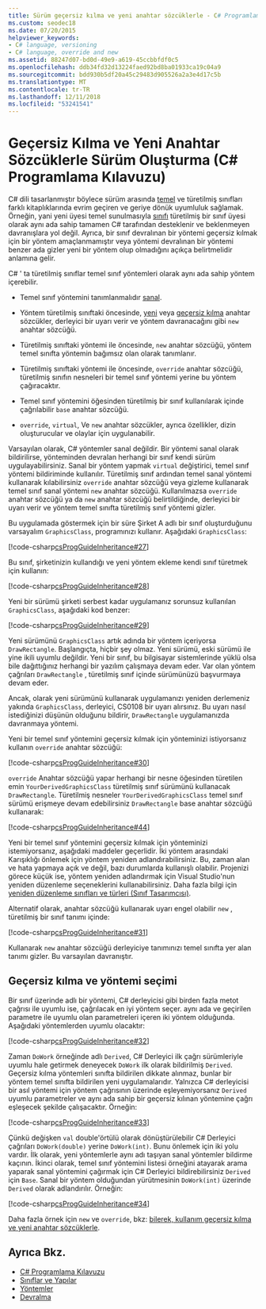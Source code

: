 ```yaml
---
title: Sürüm geçersiz kılma ve yeni anahtar sözcüklerle - C# Programlama Kılavuzu
ms.custom: seodec18
ms.date: 07/20/2015
helpviewer_keywords:
- C# language, versioning
- C# language, override and new
ms.assetid: 88247d07-bd0d-49e9-a619-45ccbbfdf0c5
ms.openlocfilehash: ddb34fd32d13224faed92bd8ba01933ca19c04a9
ms.sourcegitcommit: bdd930b5df20a45c29483d905526a2a3e4d17c5b
ms.translationtype: MT
ms.contentlocale: tr-TR
ms.lasthandoff: 12/11/2018
ms.locfileid: "53241541"
---
```

# <a name="versioning-with-the-override-and-new-keywords-c-programming-guide"></a>Geçersiz Kılma ve Yeni Anahtar Sözcüklerle Sürüm Oluşturma (C# Programlama Kılavuzu)
C# dili tasarlanmıştır böylece sürüm arasında [temel](../../../csharp/language-reference/keywords/base.md) ve türetilmiş sınıfları farklı kitaplıklarında evrim geçiren ve geriye dönük uyumluluk sağlamak. Örneğin, yani yeni üyesi temel sunulmasıyla [sınıfı](../../../csharp/language-reference/keywords/class.md) türetilmiş bir sınıf üyesi olarak aynı ada sahip tamamen C# tarafından desteklenir ve beklenmeyen davranışlara yol değil. Ayrıca, bir sınıf devralınan bir yöntemi geçersiz kılmak için bir yöntem amaçlanmamıştır veya yöntemi devralınan bir yöntemi benzer ada gizler yeni bir yöntem olup olmadığını açıkça belirtmelidir anlamına gelir.  
  
 C# ' ta türetilmiş sınıflar temel sınıf yöntemleri olarak aynı ada sahip yöntem içerebilir.  
  
-   Temel sınıf yöntemini tanımlanmalıdır [sanal](../../../csharp/language-reference/keywords/virtual.md).  
  
-   Yöntem türetilmiş sınıftaki öncesinde, [yeni](../../../csharp/language-reference/keywords/new.md) veya [geçersiz kılma](../../../csharp/language-reference/keywords/override.md) anahtar sözcükler, derleyici bir uyarı verir ve yöntem davranacağını gibi `new` anahtar sözcüğü.  
  
-   Türetilmiş sınıftaki yöntemi ile öncesinde, `new` anahtar sözcüğü, yöntem temel sınıfta yöntemin bağımsız olan olarak tanımlanır.  
  
-   Türetilmiş sınıftaki yöntemi ile öncesinde, `override` anahtar sözcüğü, türetilmiş sınıfın nesneleri bir temel sınıf yöntemi yerine bu yöntem çağıracaktır.  
  
-   Temel sınıf yöntemini öğesinden türetilmiş bir sınıf kullanılarak içinde çağrılabilir `base` anahtar sözcüğü.  
  
-   `override`, `virtual`, Ve `new` anahtar sözcükler, ayrıca özellikler, dizin oluşturucular ve olaylar için uygulanabilir.  
  
 Varsayılan olarak, C# yöntemler sanal değildir. Bir yöntemi sanal olarak bildirilirse, yönteminden devralan herhangi bir sınıf kendi sürüm uygulayabilirsiniz. Sanal bir yöntem yapmak `virtual` değiştirici, temel sınıf yöntemi bildiriminde kullanılır. Türetilmiş sınıf ardından temel sanal yöntemi kullanarak kılabilirsiniz `override` anahtar sözcüğü veya gizleme kullanarak temel sınıf sanal yöntemi `new` anahtar sözcüğü. Kullanılmazsa `override` anahtar sözcüğü ya da `new` anahtar sözcüğü belirtildiğinde, derleyici bir uyarı verir ve yöntem temel sınıfta türetilmiş sınıf yöntemi gizler.  
  
 Bu uygulamada göstermek için bir süre Şirket A adlı bir sınıf oluşturduğunu varsayalım `GraphicsClass`, programınızı kullanır. Aşağıdaki `GraphicsClass`:  
  
 [!code-csharp[csProgGuideInheritance#27](../../../csharp/programming-guide/classes-and-structs/codesnippet/CSharp/versioning-with-the-override-and-new-keywords_1.cs)]  
  
 Bu sınıf, şirketinizin kullandığı ve yeni yöntem ekleme kendi sınıf türetmek için kullanın:  
  
 [!code-csharp[csProgGuideInheritance#28](../../../csharp/programming-guide/classes-and-structs/codesnippet/CSharp/versioning-with-the-override-and-new-keywords_2.cs)]  
  
 Yeni bir sürümü şirketi serbest kadar uygulamanız sorunsuz kullanılan `GraphicsClass`, aşağıdaki kod benzer:  
  
 [!code-csharp[csProgGuideInheritance#29](../../../csharp/programming-guide/classes-and-structs/codesnippet/CSharp/versioning-with-the-override-and-new-keywords_3.cs)]  
  
 Yeni sürümünü `GraphicsClass` artık adında bir yöntem içeriyorsa `DrawRectangle`. Başlangıçta, hiçbir şey olmaz. Yeni sürümü, eski sürümü ile yine ikili uyumlu değildir. Yeni bir sınıf, bu bilgisayar sistemlerinde yüklü olsa bile dağıttığınız herhangi bir yazılım çalışmaya devam eder. Var olan yöntem çağrıları `DrawRectangle` , türetilmiş sınıf içinde sürümünüzü başvurmaya devam eder.  
  
 Ancak, olarak yeni sürümünü kullanarak uygulamanızı yeniden derlemeniz yakında `GraphicsClass`, derleyici, CS0108 bir uyarı alırsınız. Bu uyarı nasıl istediğinizi düşünün olduğunu bildirir, `DrawRectangle` uygulamanızda davranmaya yöntemi.  
  
 Yeni bir temel sınıf yöntemini geçersiz kılmak için yönteminizi istiyorsanız kullanın `override` anahtar sözcüğü:  
  
 [!code-csharp[csProgGuideInheritance#30](../../../csharp/programming-guide/classes-and-structs/codesnippet/CSharp/versioning-with-the-override-and-new-keywords_4.cs)]  
  
 `override` Anahtar sözcüğü yapar herhangi bir nesne öğesinden türetilen emin `YourDerivedGraphicsClass` türetilmiş sınıf sürümünü kullanacak `DrawRectangle`. Türetilmiş nesneler `YourDerivedGraphicsClass` temel sınıf sürümü erişmeye devam edebilirsiniz `DrawRectangle` base anahtar sözcüğü kullanarak:  
  
 [!code-csharp[csProgGuideInheritance#44](../../../csharp/programming-guide/classes-and-structs/codesnippet/CSharp/versioning-with-the-override-and-new-keywords_5.cs)]  
  
 Yeni bir temel sınıf yöntemini geçersiz kılmak için yönteminizi istemiyorsanız, aşağıdaki maddeler geçerlidir. İki yöntem arasındaki Karışıklığı önlemek için yöntem yeniden adlandırabilirsiniz. Bu, zaman alan ve hata yapmaya açık ve değil, bazı durumlarda kullanışlı olabilir. Projenizi görece küçük ise, yöntem yeniden adlandırmak için Visual Studio'nun yeniden düzenleme seçeneklerini kullanabilirsiniz. Daha fazla bilgi için [yeniden düzenleme sınıfları ve türleri (Sınıf Tasarımcısı)](/visualstudio/ide/refactoring-classes-and-types-class-designer).  
  
 Alternatif olarak, anahtar sözcüğü kullanarak uyarı engel olabilir `new` , türetilmiş bir sınıf tanımı içinde:  
  
 [!code-csharp[csProgGuideInheritance#31](../../../csharp/programming-guide/classes-and-structs/codesnippet/CSharp/versioning-with-the-override-and-new-keywords_6.cs)]  
  
 Kullanarak `new` anahtar sözcüğü derleyiciye tanımınızı temel sınıfta yer alan tanımı gizler. Bu varsayılan davranıştır.  
  
## <a name="override-and-method-selection"></a>Geçersiz kılma ve yöntemi seçimi  
 Bir sınıf üzerinde adlı bir yöntemi, C# derleyicisi gibi birden fazla metot çağrısı ile uyumlu ise, çağrılacak en iyi yöntem seçer. aynı ada ve geçirilen parametre ile uyumlu olan parametreleri içeren iki yöntem olduğunda. Aşağıdaki yöntemlerden uyumlu olacaktır:  
  
 [!code-csharp[csProgGuideInheritance#32](../../../csharp/programming-guide/classes-and-structs/codesnippet/CSharp/versioning-with-the-override-and-new-keywords_7.cs)]  
  
 Zaman `DoWork` örneğinde adlı `Derived`, C# Derleyici ilk çağrı sürümleriyle uyumlu hale getirmek deneyecek `DoWork` ilk olarak bildirilmiş `Derived`. Geçersiz kılma yöntemleri sınıfta bildirilen dikkate alınmaz, bunlar bir yöntem temel sınıfta bildirilen yeni uygulamalarıdır. Yalnızca C# derleyicisi bir asıl yöntemi için yöntem çağrısının üzerinde eşleyemiyorsanız `Derived` uyumlu parametreler ve aynı ada sahip bir geçersiz kılınan yöntemine çağrı eşleşecek şekilde çalışacaktır. Örneğin:  
  
 [!code-csharp[csProgGuideInheritance#33](../../../csharp/programming-guide/classes-and-structs/codesnippet/CSharp/versioning-with-the-override-and-new-keywords_8.cs)]  
  
 Çünkü değişken `val` double'örtülü olarak dönüştürülebilir C# Derleyici çağrıları `DoWork(double)` yerine `DoWork(int)`. Bunu önlemek için iki yolu vardır. İlk olarak, yeni yöntemlerle aynı adı taşıyan sanal yöntemler bildirme kaçının. İkinci olarak, temel sınıf yöntemini listesi örneğini atayarak arama yaparak sanal yöntemini çağırmak için C# Derleyici bildirebilirsiniz `Derived` için `Base`. Sanal bir yöntem olduğundan yürütmesinin `DoWork(int)` üzerinde `Derived` olarak adlandırılır. Örneğin:  
  
 [!code-csharp[csProgGuideInheritance#34](../../../csharp/programming-guide/classes-and-structs/codesnippet/CSharp/versioning-with-the-override-and-new-keywords_9.cs)]  
  
 Daha fazla örnek için `new` ve `override`, bkz: [bilerek, kullanım geçersiz kılma ve yeni anahtar sözcüklerle](../../../csharp/programming-guide/classes-and-structs/knowing-when-to-use-override-and-new-keywords.md).  
  
## <a name="see-also"></a>Ayrıca Bkz.

- [C# Programlama Kılavuzu](../../../csharp/programming-guide/index.md)  
- [Sınıflar ve Yapılar](../../../csharp/programming-guide/classes-and-structs/index.md)  
- [Yöntemler](../../../csharp/programming-guide/classes-and-structs/methods.md)  
- [Devralma](../../../csharp/programming-guide/classes-and-structs/inheritance.md)

